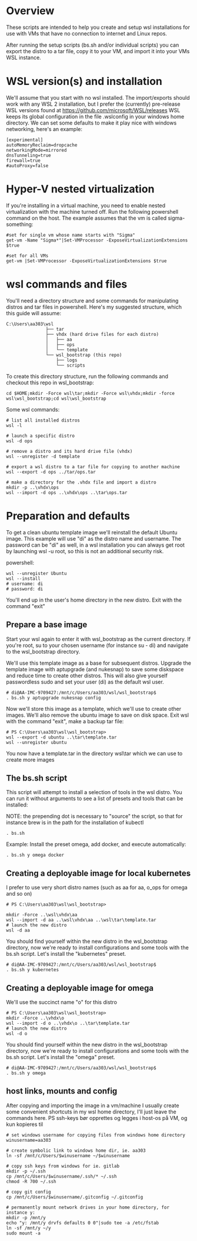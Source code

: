 # Overview
These scripts are intended to help you create and setup wsl installations for use with VMs that have no connection to internet and Linux repos. 

After running the setup scripts (bs.sh and/or individual scripts) you can export the distro to a tar file, copy it to your VM, and import it into your VMs WSL instance.

# WSL version(s) and installation
We'll assume that you start with no wsl installed.
The import/exports should work with any WSL 2 installation, but I prefer the (currently) pre-release WSL versions found at https://github.com/microsoft/WSL/releases
WSL keeps its global configuration in the file .wslconfig in your windows home directory. We can set some defaults to make it play nice with windows networking, here's an example:
```
[experimental]
autoMemoryReclaim=dropcache
networkingMode=mirrored
dnsTunneling=true
firewall=true
#autoProxy=false
```
# Hyper-V nested virtualization
If you're installing in a virtual machine, you need to enable nested virtualization with the machine turned off. 
Run the following powershell command on the host. The example assumes that the vm is called sigma-something:
```
#set for single vm whose name starts with "Sigma"
get-vm -Name "Sigma*"|Set-VMProcessor -ExposeVirtualizationExtensions $true

#set for all VMs
get-vm |Set-VMProcessor -ExposeVirtualizationExtensions $true
```
# wsl commands and files
You'll need a directory structure and some commands for manipulating distros and tar files in powershell. Here's my suggested structure, which this guide will assume:
 ```
C:\Users\aa303\wsl
                ├── tar
                ├── vhdx (hard drive files for each distro)
                │   ├── aa
                │   ├── ops
                │   └── template
                └── wsl_bootstrap (this repo)
                    ├── logs
                    └── scripts
```
To create this directory structure, run the following commands and checkout this repo in wsl_bootstrap:
```
cd $HOME;mkdir -Force wsl\tar;mkdir -Force wsl\vhdx;mkdir -force wsl\wsl_bootstrap;cd wsl\wsl_bootstrap
```
Some wsl commands:
```
# list all installed distros
wsl -l

# launch a specific distro
wsl -d ops

# remove a distro and its hard drive file (vhdx)
wsl --unregister -d template

# export a wsl distro to a tar file for copying to another machine
wsl --export -d ops ../tar/ops.tar

# make a directory for the .vhdx file and import a distro
mkdir -p ..\vhdx\ops 
wsl --import -d ops ..\vhdx\ops ..\tar\ops.tar

```

# Preparation and defaults

To get a clean ubuntu template image we'll reinstall the default Ubuntu image. This example will use "di" as the distro name and username. The password can be "di" as well, in a wsl installation you can always get root by launching wsl -u root, so this is not an additional security risk.

powershell:
```
wsl --unregister Ubuntu
wsl --install
# username: di
# password: di
```
You'll end up in the user's home directory in the new distro. Exit with the command "exit"

## Prepare a base image
Start your wsl again to enter it with wsl_bootstrap as the current directory. If you're root, su to your chosen username  (for instance su - di) and navigate to the wsl_bootstrap directory.

We'll use this template image as a base for subsequent distros. Upgrade the template image with aptupgrade (and nukesnap) to save some diskspace and reduce time to create other distros. This will also give yourself passwordless sudo and set your user (di) as the default wsl user.

```
# di@AA-IMC-9709427:/mnt/c/Users/aa303/wsl/wsl_bootstrap$
. bs.sh y aptupgrade nukesnap config
```

Now we'll store this image as a template, which we'll use to create other images. We'll also remove the ubuntu image to save on disk space.
Exit wsl with the command "exit", make a backup tar file:

```
# PS C:\Users\aa303\wsl\wsl_bootstrap> 
wsl --export -d ubuntu ..\tar\template.tar
wsl --unregister ubuntu
```
You now have a template.tar in the directory wsl\tar which we can use to create more images
## The bs.sh script
This script will attempt to install a selection of tools in the wsl distro. You can run it without arguments to see a list of presets and tools that can be installed:

NOTE: the prepending dot is necessary to "source" the script, so that for instance brew is in the path for the installation of kubectl
```
. bs.sh
```
Example: Install the preset omega, add docker, and execute automatically:
```
. bs.sh y omega docker
```


## Creating a deployable image for local kubernetes

I prefer to use very short distro names (such as aa for aa, o_ops for omega and so on)

```
# PS C:\Users\aa303\wsl\wsl_bootstrap> 

mkdir -Force ..\wsl\vhdx\aa
wsl --import -d aa ..\wsl\vhdx\aa ..\wsl\tar\template.tar
# launch the new distro
wsl -d aa
```
You should find yourself within the new distro in the wsl_bootstrap directory, now we're ready to install configurations and some tools with the bs.sh script. Let's install the "kubernetes" preset.

```
# di@AA-IMC-9709427:/mnt/c/Users/aa303/wsl/wsl_bootstrap$ 
. bs.sh y kubernetes
```
## Creating a deployable image for omega

We'll use the succinct name "o" for this distro
```
# PS C:\Users\aa303\wsl\wsl_bootstrap> 
mkdir -Force ..\vhdx\o
wsl --import -d o ..\vhdx\o ..\tar\template.tar
# launch the new distro
wsl -d o
```
You should find yourself within the new distro in the wsl_bootstrap directory, now we're ready to install configurations and some tools with the bs.sh script. Let's install the "omega" preset.

```
# di@AA-IMC-9709427:/mnt/c/Users/aa303/wsl/wsl_bootstrap$ 
. bs.sh y omega
```

## host links, mounts and config

After copying and importing the image in a vm/machine I usually create some convenient shortcuts in my wsl home directory, I'll just leave the commands here. 
PS ssh-keys bør opprettes og legges i host-os på VM, og kun kopieres til 

```
# set windows username for copying files from windows home directory
winusername=aa303

# create symbolic link to windows home dir, ie. aa303
ln -sf /mnt/c/Users/$winusername ~/$winusername

# copy ssh keys from windows for ie. gitlab
mkdir -p ~/.ssh 
cp /mnt/c/Users/$winusername/.ssh/* ~/.ssh
chmod -R 700 ~/.ssh

# copy git config
cp /mnt/c/Users/$winusername/.gitconfig ~/.gitconfig

# permanently mount network drives in your home directory, for instance y:
mkdir -p /mnt/y 
echo "y: /mnt/y drvfs defaults 0 0"|sudo tee -a /etc/fstab
ln -sf /mnt/y ~/y
sudo mount -a

```

